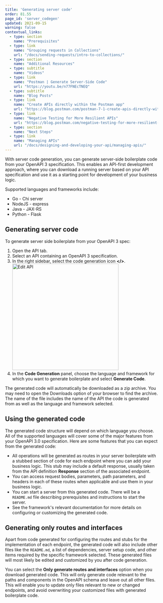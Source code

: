 ```yaml
---
title: 'Generating server code'
order: 81.55
page_id: 'server_codegen'
updated: 2021-09-15
warning: false
contextual_links:
  - type: section
    name: "Prerequisites"
  - type: link
    name: "Grouping requests in Collections"
    url: "/docs/sending-requests/intro-to-collections/"
  - type: section
    name: "Additional Resources"
  - type: subtitle
    name: "Videos"
  - type: link
    name: "Postman | Generate Server-Side Code"
    url: "https://youtu.be/n77FNEcTNEQ"
  - type: subtitle
    name: "Blog Posts"
  - type: link
    name: "Create APIs directly within the Postman app"
    url: "https://blog.postman.com/postman-7-1-create-apis-directly-within-the-postman-app/"
  - type: link
    name: "Negative Testing for More Resilient APIs"
    url: "https://blog.postman.com/negative-testing-for-more-resilient-apis/"
  - type: section
    name: "Next Steps"
  - type: link
    name: "Managing APIs"
    url: "/docs/designing-and-developing-your-api/managing-apis/"
---
```


With server code generation, you can generate server-side boilerplate code from your OpenAPI 3 specification. This enables an API-first development approach, where you can download a running server based on your API specification and use it as a starting point for development of your business logic.

Supported languages and frameworks include:

* Go - Chi server
* NodeJS - express
* Java - JAX-RS
* Python - Flask

## Generating server code

To generate server side boilerplate from your OpenAPI 3 spec:

1. Open the API tab.
1. Select an API containing an OpenAPI 3 specification.
1. In the right sidebar, select the code generation icon **\<\/\>**.
   <img alt="Edit API" src="https://assets.postman.com/postman-docs/api-codegen.jpg" width="350px"/>
1. In the **Code Generation** panel, choose the language and framework for which you want to generate boilerplate and select **Generate Code**.

The generated code will automatically be downloaded as a zip archive. You may need to open the Downloads option of your browser to find the archive. The name of the file includes the name of the API the code is generated from as well as the language and framework selected.

## Using the generated code

The generated code structure will depend on which language you choose. All of the supported languages will cover some of the major features from your OpenAPI 3.0 specification. Here are some features that you can expect from the generated code:

* All operations will be generated as routes in your server boilerplate with a stubbed section of code for each endpoint where you can add your business logic. This stub may include a default response, usually taken from the API definition **Response** section of the associated endpoint.
* You can access request bodies, parameters, path parameters, and headers in each of these routes when applicable and use them in your business logic.
* You can start a server from this generated code. There will be a `README.md` file describing prerequisites and instructions to start the server.
* See the framework's relevant documentation for more details on configuring or customizing the generated code.

## Generating only routes and interfaces

Apart from code generated for configuring the routes and stubs for the implementation of each endpoint, the generated code will also include other files like the `README.md`, a list of dependencies, server setup code, and other items required by the specific framework selected. These generated files will most likely be edited and customized by you after code generation.

You can select the **Only generate routes and interfaces** option when you download generated code. This will only generate code relevant to the paths and components in the OpenAPI schema and leave out all other files. This will enable you to update only files relevant to new or changed endpoints, and avoid overwriting your customized files with generated boilerplate code.
